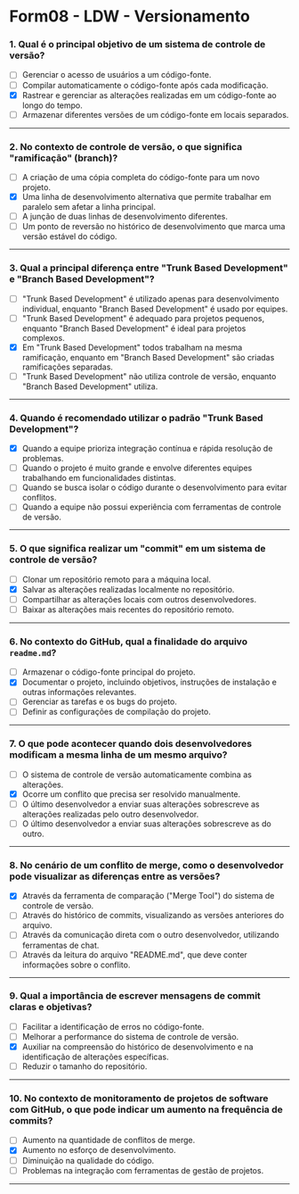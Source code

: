 # Form08 - LDW - Versionamento

### 1. Qual é o principal objetivo de um sistema de controle de versão?

- [ ] Gerenciar o acesso de usuários a um código-fonte.  
- [ ] Compilar automaticamente o código-fonte após cada modificação.  
- [x] Rastrear e gerenciar as alterações realizadas em um código-fonte ao longo do tempo.  
- [ ] Armazenar diferentes versões de um código-fonte em locais separados.  

---

### 2. No contexto de controle de versão, o que significa "ramificação" (branch)?

- [ ] A criação de uma cópia completa do código-fonte para um novo projeto.  
- [x] Uma linha de desenvolvimento alternativa que permite trabalhar em paralelo sem afetar a linha principal.  
- [ ] A junção de duas linhas de desenvolvimento diferentes.  
- [ ] Um ponto de reversão no histórico de desenvolvimento que marca uma versão estável do código.  

---

### 3. Qual a principal diferença entre "Trunk Based Development" e "Branch Based Development"?

- [ ] "Trunk Based Development" é utilizado apenas para desenvolvimento individual, enquanto "Branch Based Development" é usado por equipes.  
- [ ] "Trunk Based Development" é adequado para projetos pequenos, enquanto "Branch Based Development" é ideal para projetos complexos.  
- [x] Em "Trunk Based Development" todos trabalham na mesma ramificação, enquanto em "Branch Based Development" são criadas ramificações separadas.  
- [ ] "Trunk Based Development" não utiliza controle de versão, enquanto "Branch Based Development" utiliza.  

---

### 4. Quando é recomendado utilizar o padrão "Trunk Based Development"?

- [x] Quando a equipe prioriza integração contínua e rápida resolução de problemas.  
- [ ] Quando o projeto é muito grande e envolve diferentes equipes trabalhando em funcionalidades distintas.  
- [ ] Quando se busca isolar o código durante o desenvolvimento para evitar conflitos.  
- [ ] Quando a equipe não possui experiência com ferramentas de controle de versão.  

---

### 5. O que significa realizar um "commit" em um sistema de controle de versão?

- [ ] Clonar um repositório remoto para a máquina local.  
- [x] Salvar as alterações realizadas localmente no repositório.  
- [ ] Compartilhar as alterações locais com outros desenvolvedores.  
- [ ] Baixar as alterações mais recentes do repositório remoto.  

---

### 6. No contexto do GitHub, qual a finalidade do arquivo `readme.md`?

- [ ] Armazenar o código-fonte principal do projeto.  
- [x] Documentar o projeto, incluindo objetivos, instruções de instalação e outras informações relevantes.  
- [ ] Gerenciar as tarefas e os bugs do projeto.  
- [ ] Definir as configurações de compilação do projeto.  

---

### 7. O que pode acontecer quando dois desenvolvedores modificam a mesma linha de um mesmo arquivo?

- [ ] O sistema de controle de versão automaticamente combina as alterações.  
- [x] Ocorre um conflito que precisa ser resolvido manualmente.  
- [ ] O último desenvolvedor a enviar suas alterações sobrescreve as alterações realizadas pelo outro desenvolvedor.  
- [ ] O último desenvolvedor a enviar suas alterações sobrescreve as do outro.  

---

### 8. No cenário de um conflito de merge, como o desenvolvedor pode visualizar as diferenças entre as versões?

- [x] Através da ferramenta de comparação ("Merge Tool") do sistema de controle de versão.  
- [ ] Através do histórico de commits, visualizando as versões anteriores do arquivo.  
- [ ] Através da comunicação direta com o outro desenvolvedor, utilizando ferramentas de chat.  
- [ ] Através da leitura do arquivo "README.md", que deve conter informações sobre o conflito.  

---

### 9. Qual a importância de escrever mensagens de commit claras e objetivas?

- [ ] Facilitar a identificação de erros no código-fonte.  
- [ ] Melhorar a performance do sistema de controle de versão.  
- [x] Auxiliar na compreensão do histórico de desenvolvimento e na identificação de alterações específicas.  
- [ ] Reduzir o tamanho do repositório.  

---

### 10. No contexto de monitoramento de projetos de software com GitHub, o que pode indicar um aumento na frequência de commits?

- [ ] Aumento na quantidade de conflitos de merge.  
- [x] Aumento no esforço de desenvolvimento.  
- [ ] Diminuição na qualidade do código.  
- [ ] Problemas na integração com ferramentas de gestão de projetos.  

---

